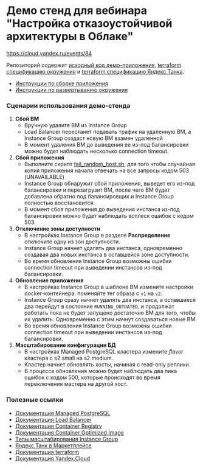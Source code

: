 # Демо стенд для вебинара "Настройка отказоустойчивой архитектуры в Облаке"
https://cloud.yandex.ru/events/84

Репозиторий содержит [исходный код демо-приложения](app), [terraform спецификацию окружения](terraform/app)
и [terraform спецификацию Яндекс Танка](terraform/tank).

* [Инструкции по сборке приложения](app/README.md)
* [Инструкции по развертыванию окружения](terraform/README.md)

### Сценарии использования демо-стенда
1. **Сбой ВМ** 
    * Вручную удалите ВМ из Instance Group
    * Load Balancer перестанет подавать трафик на удаленную ВМ, а Instance Group создаст новую ВМ взамен удаленной
    * В момент удаления ВМ до выведения ее из-под балансировки можно будет наблюдать несколько connection timeout.
2. **Сбой приложения**
    * Выполните скрипт [fail_random_host.sh](fail_random_host.sh), для того чтобы случайная копия приложения начала отвечать на все запросы кодом 503 (UNAVAILABLE)
    * Instance Group обнаружит сбой приложения, выведет его из-под балансировки и перезагрузит ВМ, после чего ВМ будет добавлена обратно под балансировщик и Instance Group полностью восстановится.
    * В момент сбоя приложения до выведения инстанса из-под балансировки можно будет наблюдать всплеск ошибок с кодом 503.
3. **Отключение зоны доступности**
    * В настройках Instance Group в разделе **Распределение** отключите одну из зон доступности.
    * Instance Group начнет удалять два инстанса, одновременно создавая два новых инстанса в оставшейся зоне доступности.
    * Во время обновления Instance Group возможны ошибки connection timeout при выведении инстансов из-под балансировки.
4. **Обновление приложения**
    * В настройках Instance Group в шаблоне ВМ измените настройки docker-контейнера: поменяйте тег образа с `v1` на `v2`.
    * Instance Group сразу начнет удалять два инстанса, а оставшиеся два перейдут в состояние `RUNNING_OUTDATED`, и продолжат работать
    пока не будет запущено достаточно ВМ для того, чтобы их удалить. Одновременно с этим начнут создаваться новые ВМ.
    * Во время обновления Instance Group возможны ошибки connection timeout при выведении инстансов из-под балансировки.
5. **Масштабирование конфигурации БД**
    * В настройках Managed PostgreSQL кластера измените *flavor* кластера с s2.small на s2.medium.
    * Кластер начнет обновлять хосты, начиная с read-only реплики.
    * В процессе обновления можно будет наблюдать два пика ошибок с кодом 500, которые происходят во время переключения мастера на другой хост.

### Полезные ссылки
* [Документация Managed PostgreSQL​](https://cloud.yandex.ru/docs/managed-postgresql/)
* [Документация Load Balancer​](https://cloud.yandex.ru/docs/load-balancer/)
* [Документация Container Registry​](https://cloud.yandex.ru/docs/container-registry/)
* [Документация Container Optimized Image​](https://cloud.yandex.ru/docs/container-registry/concepts/coi)
* [Типы масштабирования Instance Group​](https://cloud.yandex.ru/docs/compute/concepts/instance-groups/scale)
* [Яндекс.Танк в Маркетплейсе​](https://cloud.yandex.ru/marketplace/products/f2ec3euo68vni32pl7aj)
* [Документация terraform​](https://www.terraform.io/docs/providers/yandex/index.html)
* [Документация Yandex.Cloud​](https://cloud.yandex.ru/docs)
